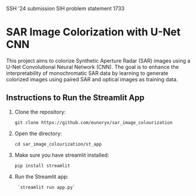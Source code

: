 SSH '24 submission
SIH problem statement 1733

# SAR Image Colorization with U-Net CNN

This project aims to colorize Synthetic Aperture Radar (SAR) images using a U-Net Convolutional Neural Network (CNN). The goal is to enhance the interpretability of monochromatic SAR data by learning to generate colorized images using paired SAR and optical images as training data.


## Instructions to Run the Streamlit App

1.  Clone the repository:

	`git clone https://github.com/eunoryx/sar_image_colourization`

2. Open the directory:
	
	`cd sar_image_colourization/st_app`

3. Make sure you have streamlit installed:

	`pip install streamlit`
	
4. Run the Streamlit app:

    	`streamlit run app.py`
